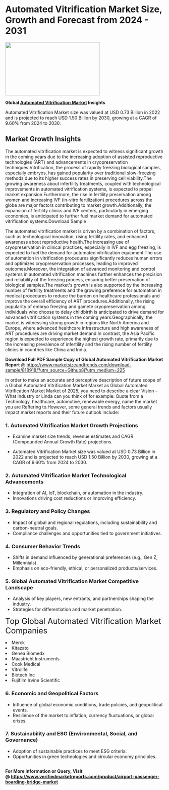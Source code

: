 <H1>Automated Vitrification Market Size, Growth and Forecast from 2024 - 2031</H1><img class="aligncenter size-medium wp-image-584254" src="https://thirdeyenews.in/wp-content/uploads/2024/09/Global-Market-Research-300x168.jpeg" alt="" width="300" height="168" /><p><strong>Global&nbsp;<a href="https://www.marketsizeandtrends.com/download-sample/818918/?utm_source=Github8j?utm_medium=225">Automated Vitrification Market</a> Insights</strong></p><p>Automated Vitrification Market size was valued at USD 0.73 Billion in 2022 and is projected to reach USD 1.50 Billion by 2030, growing at a CAGR of 9.60% from 2024 to 2030.</p><p><h2>Market Growth Insights</h2> <p>The automated vitrification market is expected to witness significant growth in the coming years due to the increasing adoption of assisted reproductive technologies (ART) and advancements in cryopreservation techniques.Vitrification, the process of rapidly freezing biological samples, especially embryos, has gained popularity over traditional slow-freezing methods due to its higher success rates in preserving cell viability.The growing awareness about infertility treatments, coupled with technological improvements in automated vitrification systems, is expected to propel market expansion.Furthermore, the rise in fertility preservation among women and increasing IVF (in-vitro fertilization) procedures across the globe are major factors contributing to market growth.Additionally, the expansion of fertility clinics and IVF centers, particularly in emerging economies, is anticipated to further fuel market demand for automated vitrification systems.Download Sample</p> <p>The automated vitrification market is driven by a combination of factors, such as technological innovation, rising fertility rates, and enhanced awareness about reproductive health.The increasing use of cryopreservation in clinical practices, especially in IVF and egg freezing, is expected to fuel the demand for automated vitrification equipment.The use of automation in vitrification procedures significantly reduces human errors and optimizes cryopreservation processes, leading to improved outcomes.Moreover, the integration of advanced monitoring and control systems in automated vitrification machines further enhances the precision and reliability of the freezing process, ensuring better preservation of biological samples.The market's growth is also supported by the increasing number of fertility treatments and the growing preference for automation in medical procedures to reduce the burden on healthcare professionals and improve the overall efficiency of ART procedures.Additionally, the rising popularity of embryo freezing and gamete cryopreservation among individuals who choose to delay childbirth is anticipated to drive demand for advanced vitrification systems in the coming years.Geographically, the market is witnessing strong growth in regions like North America and Europe, where advanced healthcare infrastructure and high awareness of ART procedures are driving market demand.In contrast, the Asia Pacific region is expected to experience the highest growth rate, primarily due to the increasing prevalence of infertility and the rising number of fertility clinics in countries like China and India.</p><p><span class=""><strong>Download Full PDF Sample Copy of Global Automated Vitrification Market Report</strong> @ <a href="https://www.marketsizeandtrends.com/download-sample/818918/?utm_source=Github8j?utm_medium=225" target="_blank">https://www.marketsizeandtrends.com/download-sample/818918/?utm_source=Github8j?utm_medium=225</a></span></p><p>In order to make an accurate and perceptive description of future scope of a Global&nbsp;Automated Vitrification Market Market as Global&nbsp;Automated Vitrification Market Market of 2025, you need to describe a clear Vision &ndash; What Industry or Linda can you think of for example: Quote from a Technology, healthcare, automotive, renewable energy, name the market you are Reffering to.However, some general trends and factors usually impact market reports and their future outlook include:</p><h3>1.&nbsp;<strong>Automated Vitrification Market Growth Projections</strong></h3><ul><li>Examine market size trends, revenue estimates and CAGR (Compounded Annual Growth Rate) projections.</li><li><p>Automated Vitrification Market size was valued at USD 0.73 Billion in 2022 and is projected to reach USD 1.50 Billion by 2030, growing at a CAGR of 9.60% from 2024 to 2030.</p></li></ul><h3>2.&nbsp;<strong>Automated Vitrification Market Technological Advancements</strong></h3><ul><li>Integration of AI, IoT, blockchain, or automation in the industry.</li><li>Innovations driving cost reductions or improving efficiency.</li></ul><h3>3.&nbsp;<strong>Regulatory and Policy Changes</strong></h3><ul><li>Impact of global and regional regulations, including sustainability and carbon-neutral goals.</li><li>Compliance challenges and opportunities tied to government initiatives.</li></ul><h3>4.&nbsp;<strong>Consumer Behavior Trends</strong></h3><ul><li>Shifts in demand influenced by generational preferences (e.g., Gen Z, Millennials).</li><li>Emphasis on eco-friendly, ethical, or personalized products/services.</li></ul><h3>5.&nbsp;<strong>Global Automated Vitrification Market Competitive Landscape</strong></h3><ul><li>Analysis of key players, new entrants, and partnerships shaping the industry.</li><li>Strategies for differentiation and market penetration.</li></ul><p data-pm-slice="1 1 []"><span style="color: inherit; font-family: inherit; font-size: 25px;">Top Global Automated Vitrification Market Companies</span></p><div class="" data-test-id=""><p><li>Merck</li><li> Kitazato</li><li> Genea Biomedx</li><li> Maastricht Instruments</li><li> Cook Medical</li><li> Vitrolife</li><li> Biotech Inc</li><li> Fujifilm Irvine Scientific</li></p></div><h3>6.&nbsp;<strong>Economic and Geopolitical Factors</strong></h3><ul><li>Influence of global economic conditions, trade policies, and geopolitical events.</li><li>Resilience of the market to inflation, currency fluctuations, or global crises.</li></ul><h3>7.&nbsp;<strong>Sustainability and ESG (Environmental, Social, and Governance)</strong></h3><ul><li>Adoption of sustainable practices to meet ESG criteria.</li><li>Opportunities in green technologies and circular economy principles.</li></ul><h2><strong style="font-size: 14px;">For More Information or Query, Visit @&nbsp;</strong><a style="background-color: #ffffff; font-size: 14px;" href="https://www.marketsizeandtrends.com/report/automated-vitrification-market/" target="_blank">https://www.verifiedmarketreports.com/product/airport-passenger-boarding-bridge-market</a></h2>